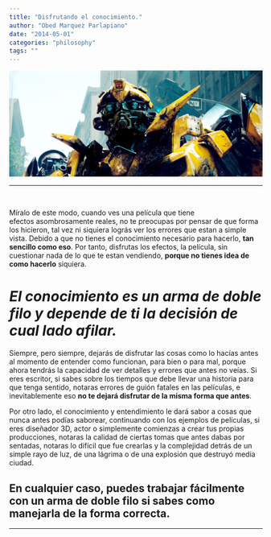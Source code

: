 ```yaml
---
title: "Disfrutando el conocimiento."
author: "Obed Marquez Parlapiano"
date: "2014-05-01"
categories: "philosophy"
tags: ""
---
```


[![Transformers-Movie-transformers-71312_1920_806](images/transformers-movie-transformers-71312_1920_8063.jpg)](https://obedparla.com/wp-content/uploads/2014/05/transformers-movie-transformers-71312_1920_8063.jpg)

* * *

 

Míralo de este modo, cuando ves una película que tiene efectos asombrosamente reales, no te preocupas por pensar de que forma los hicieron, tal vez ni siquiera lográs ver los errores que estan a simple vista. Debido a que no tienes el conocimiento necesario para hacerlo, **tan sencillo como eso**. Por tanto, disfrutas los efectos, la película, sin cuestionar nada de lo que te estan vendiendo, **porque no tienes idea de como hacerlo** siquiera.

# _El conocimiento es un arma de doble filo_ _y depende de ti la decisión de cual lado afilar._

Siempre, pero siempre, dejarás de disfrutar las cosas como lo hacías antes al momento de entender como funcionan, para bien o para mal, porque ahora tendrás la capacidad de ver detalles y errores que antes no veías. Si eres escritor, si sabes sobre los tiempos que debe llevar una historia para que tenga sentido, notaras errores de guión fatales en las películas, e inevitablemente eso **no te dejará disfrutar de la misma forma que antes**.

Por otro lado, el conocimiento y entendimiento le dará sabor a cosas que nunca antes podías saborear, continuando con los ejemplos de películas, si eres diseñador 3D, actor o simplemente comienzas a crear tus propias producciones, notaras la calidad de ciertas tomas que antes dabas por sentadas, notaras lo difícil que fue crearlas y la complejidad detrás de un simple rayo de luz, de una lágrima o de una explosión que destruyó media ciudad.

## En cualquier caso, puedes trabajar fácilmente con un arma de doble filo **si sabes como manejarla** de la forma correcta.

* * *
